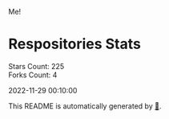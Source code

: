 Me!

# Respositories Stats
Stars Count: 225  
Forks Count: 4

2022-11-29 00:10:00  

This README is automatically generated by [🐰](https://github.com/rnitta/rnitta).
